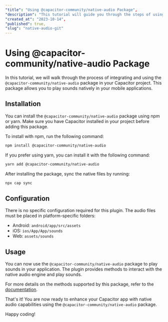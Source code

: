 ```yaml
---
"title": "Using @capacitor-community/native-audio Package",
"description": "This tutorial will guide you through the steps of using the @capacitor-community/native-audio package to play sounds natively in your Capacitor apps.",
"created_at": "2023-10-14",
"published": true,
"slug": "native-audio-git"
---
```


# Using @capacitor-community/native-audio Package

In this tutorial, we will walk through the process of integrating and using the `@capacitor-community/native-audio` package in your Capacitor project. This package allows you to play sounds natively in your mobile applications.

## Installation

You can install the `@capacitor-community/native-audio` package using npm or yarn. Make sure you have Capacitor installed in your project before adding this package.

To install with npm, run the following command:
```bash
npm install @capacitor-community/native-audio
```

If you prefer using yarn, you can install it with the following command:
```bash
yarn add @capacitor-community/native-audio
```

After installing the package, sync the native files by running:
```bash
npx cap sync
```

## Configuration

There is no specific configuration required for this plugin. The audio files must be placed in platform-specific folders:
- Android: `android/app/src/assets`
- iOS: `ios/App/App/sounds`
- Web: `assets/sounds`

## Usage

You can now use the `@capacitor-community/native-audio` package to play sounds in your application. The plugin provides methods to interact with the native audio engine and play sounds.

For more details on the methods supported by this package, refer to the [documentation](https://www.npmjs.com/package/@capacitor-community/native-audio).

That's it! You are now ready to enhance your Capacitor app with native audio capabilities using the `@capacitor-community/native-audio` package.

Happy coding!